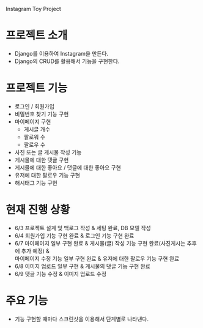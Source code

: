 Instagram Toy Project

# 프로젝트 소개
- Django를 이용하여 Instagram을 만든다.
- Django의 CRUD를 활용해서 기능을 구현한다.

# 프로젝트 기능
- 로그인 / 회원가입
- 비밀번호 찾기 기능 구현
- 마이페이지 구현
	- 게시글 개수
	- 팔로워 수
	 - 팔로우 수
- 사진 또는 글 게시물 작성 기능
- 게시물에 대한 댓글 구현
- 게시물에 대한 좋아요 / 댓글에 대한 좋아요 구현
- 유저에 대한 팔로우 기능 구현
- 해시태그 기능 구현


# 현재 진행 상황
- 6/3 프로젝트 설계 및 백로그 작성 & 세팅 완료, DB 모델 작성 
- 6/4 회원가입 기능 구현 완료 & 로그인 기능 구현 완료
- 6/7 마이페이지 일부 구현 완료 & 게시물(글) 작성 기능 구현 완료(사진게시는 추후에 추가 예정) & <br>
	  마이페이지 수정 기능 일부 구현 완료 & 유저에 대한 팔로우 기능 구현 완료
- 6/8 이미지 업로드 일부 구현 & 게시물의 댓글 기능 구현 완료
- 6/9 댓글 기능 수정 & 이미지 업로드 수정
# 주요 기능 
- 기능 구현할 때마다 스크린샷을 이용해서 단계별로 나타낸다.

